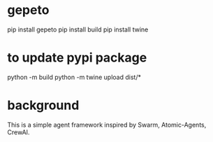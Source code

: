 # gepeto
pip install gepeto
pip install build
pip install twine


# to update pypi package
python -m build
python -m twine upload dist/*


# background
This is a simple agent framework inspired by Swarm, Atomic-Agents, CrewAI.
